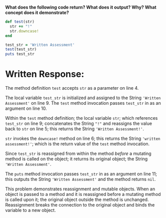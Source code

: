 **What does the following code return? What does it output? Why? What concept does it demonstrate?**

```ruby
def test(str)
  str += "!"
  str.downcase!
end

test_str = 'Written Assessment'
test(test_str)
puts test_str
```
# Written Response:

The method definition `test` accepts `str` as a parameter on line 4.

The local variable `test_str` is initialized and assigned to the String `'Written Assessment'` on line 9. The `test` method invocation passes `test_str` in as an argument on line 10.

Within the `test` method definition; the local variable `str`; which references `test_str` on line 9; concatenates the String `"!"` and reassigns the value back to `str` on line 5; this returns the String `'Written Assessment!'`.

`str` invokes the `downcase!` method on line 6; this returns the String `'written assessment!'`; which is the return value of the `test` method invocation.

Since `test_str` is reassigned from within the method *before* a mutating method is called on the object; it returns its original object; the String `'Written Assessment'`.

The `puts` method invocation passes `test_str` in as an argument on line 11; this outputs the String `'Written Assessment'` and the method returns `nil`.

This problem demonstrates reassignment and mutable objects. When an object is passed to a method and it is reassigned before a mutating method is called upon it; the original object outside the method is unchanged. Reassignment breaks the connection to the original object and binds the variable to a new object.

